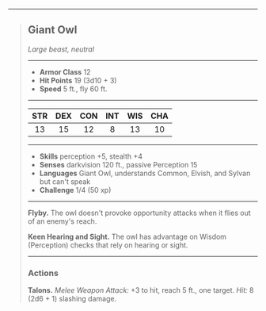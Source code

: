 ***
> ## Giant Owl
> *Large beast, neutral*
> 
> ***
> 
> - **Armor Class** 12
> - **Hit Points** 19 (3d10 + 3)
> - **Speed** 5 ft., fly 60 ft.
> 
> ***
> 
> |STR|DEX|CON|INT|WIS|CHA|
> |:---:|:---:|:---:|:---:|:---:|:---:|
> |13|15|12|8|13|10|
> 
> ***
> 
> - **Skills** perception +5, stealth +4
> - **Senses** darkvision 120 ft., passive Perception 15
> - **Languages** Giant Owl, understands Common, Elvish, and Sylvan but can't speak
> - **Challenge** 1/4 (50 xp)
> 
> ***
> 
> **Flyby.** The owl doesn't provoke opportunity attacks when it flies out of an enemy's reach.
> 
> **Keen Hearing and Sight.** The owl has advantage on Wisdom (Perception) checks that rely on hearing or sight.
> 
> ***
> 
> ### Actions
> **Talons.** *Melee Weapon Attack:* +3 to hit, reach 5 ft., one target. *Hit:* 8 (2d6 + 1) slashing damage.